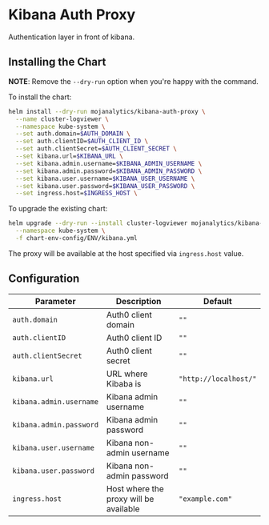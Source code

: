 # Kibana Auth Proxy

Authentication layer in front of kibana.


## Installing the Chart

**NOTE**: Remove the `--dry-run` option when you're happy with the command.

To install the chart:

```bash
helm install --dry-run mojanalytics/kibana-auth-proxy \
  --name cluster-logviewer \
  --namespace kube-system \
  --set auth.domain=$AUTH_DOMAIN \
  --set auth.clientID=$AUTH_CLIENT_ID \
  --set auth.clientSecret=$AUTH_CLIENT_SECRET \
  --set kibana.url=$KIBANA_URL \
  --set kibana.admin.username=$KIBANA_ADMIN_USERNAME \
  --set kibana.admin.password=$KIBANA_ADMIN_PASSWORD \
  --set kibana.user.username=$KIBANA_USER_USERNAME \
  --set kibana.user.password=$KIBANA_USER_PASSWORD \
  --set ingress.host=$INGRESS_HOST \
```

To upgrade the existing chart:

```bash
helm upgrade --dry-run --install cluster-logviewer mojanalytics/kibana-auth-proxy \
  --namespace kube-system \
  -f chart-env-config/ENV/kibana.yml
```

The proxy will be available at the host specified via `ingress.host` value.


## Configuration

| Parameter  | Description     | Default |
| ---------- | --------------- | ------- |
| `auth.domain` | Auth0 client domain | `""` |
| `auth.clientID` | Auth0 client ID | `""` |
| `auth.clientSecret` | Auth0 client secret | `""` |
| `kibana.url` | URL where Kibaba is | `"http://localhost/"` |
| `kibana.admin.username` | Kibana admin username | `""` |
| `kibana.admin.password` | Kibana admin password | `""` |
| `kibana.user.username` | Kibana non-admin username | `""` |
| `kibana.user.password` | Kibana non-admin password | `""` |
| `ingress.host` | Host where the proxy will be available | `"example.com"` |
